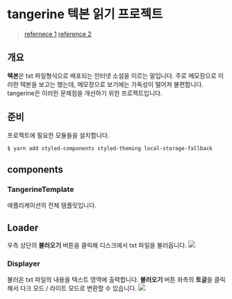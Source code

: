 # tangerine 텍본 읽기 프로젝트
> [refernece 1](https://medium.com/@ilonacodes/front-end-shorts-how-to-read-content-from-the-file-input-in-react-17f49b293909)
> [reference 2](https://www.youtube.com/watch?v=MMivyJS49jU&t=504s)

## 개요
**텍본**은 txt 파일형식으로 배포되는 인터넷 소설을 이르는 말입니다. 주로 메모장으로 이러한 텍본을 보고는 했는데, 메모장으로 보기에는 가독성이 떨어져 불편합니다. tangerine은 이러한 문제점을 개선하기 위한 프로젝트입니다.

## 준비
프로젝트에 필요한 모듈들을 설치합니다.
```
$ yarn add styled-components styled-theming local-storage-fallback
```

## components
### TangerineTemplate
애플리케이션의 전체 템플릿입니다.

## Loader
우측 상단의 **불러오기** 버튼을 클릭해 디스크에서 txt 파일을 불러옵니다.
![](https://i.imgur.com/Gg2PiP0.gif)

### Displayer
불러온 txt 파일의 내용을 텍스트 영역에 출력합니다. **불러오기** 버튼 좌측의 **토글**을 클릭해서 다크 모드 / 라이트 모드로 변환할 수 있습니다.
![](https://i.imgur.com/nBVG864.gif)